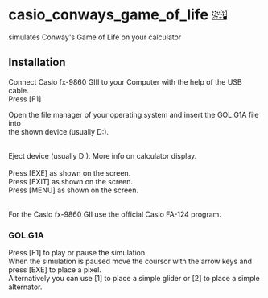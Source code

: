 # casio_conways_game_of_life ![GOL icon](MainIcon.bmp)
simulates Conway's Game of Life on your calculator 

## Installation

Connect Casio fx-9860 GIII to your Computer with the help of the USB cable.<br>
Press [F1]<br>

Open the file manager of your operating system and insert the GOL.G1A file into <br>
the shown device (usually D:).<br>
<br>

Eject device (usually D:). More info on calculator display.<br>
<br>
Press [EXE] as shown on the screen.<br>
Press [EXIT] as shown on the screen.<br>
Press [MENU] as shown on the screen.<br>
<br>

For the Casio fx-9860 GII use the official Casio FA-124 program.<br>

### GOL.G1A

Press [F1] to play or pause the simulation.<br>
When the simulation is paused move the coursor with the arrow keys and press [EXE] to place a pixel.<br>
Alternatively you can use [1] to place a simple glider or [2] to place a simple alternator.<br>

